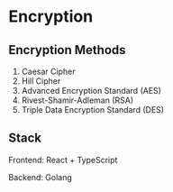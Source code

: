 # Encryption

## Encryption Methods

1. Caesar Cipher
2. Hill Cipher
3. Advanced Encryption Standard (AES)
4. Rivest-Shamir-Adleman (RSA)
5. Triple Data Encryption Standard (DES)

## Stack

Frontend: React + TypeScript

Backend: Golang
